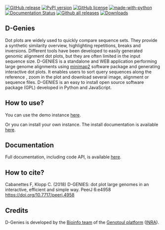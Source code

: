 [![GitHub release](https://img.shields.io/github/release/genotoul-bioinfo/dgenies.svg)](https://GitHub.com/genotoul-bioinfo/dgenies/releases/) [![PyPI version](https://badge.fury.io/py/dgenies.svg)](https://badge.fury.io/py/dgenies) [![GitHub license](https://img.shields.io/github/license/genotoul-bioinfo/dgenies.svg)](https://github.com/genotoul-bioinfo/dgenies/blob/master/LICENSE.txt)
 [![made-with-python](https://img.shields.io/badge/Made%20with-Python-1f425f.svg)](https://www.python.org/) [![Documentation Status](https://readthedocs.org/projects/dgenies/badge/?version=latest)](http://dgenies.readthedocs.io/?badge=latest) [![Github all releases](https://img.shields.io/github/downloads/genotoul-bioinfo/dgenies/total.svg)](https://GitHub.com/genotoul-bioinfo/dgenies/releases/) [![Downloads](http://pepy.tech/badge/dgenies)](http://pepy.tech/project/dgenies)



D-Genies
--------

Dot plots are widely used to quickly compare sequence sets. They provide a synthetic similarity overview, highlighting repetitions, breaks and inversions. Different tools have been developed to easily generated genomic alignment dot plots, but they are often limited in the input sequence size. D-GENIES is a standalone and WEB application performing large genome alignments using [minimap2](https://github.com/lh3/minimap2) software package and generating interactive dot plots. It enables users to sort query sequences along the reference , zoom in the plot and download several image, alignment or sequence files. D-GENIES is an easy to install open source software package (GPL) developed in Python and JavaScript.

How to use?
-----------

You can use the demo instance [here](http://dgenies.toulouse.inra.fr).

Or you can install your own instance. The install documentation is available [here](http://dgenies.toulouse.inra.fr/install).

Documentation
-------------

Full documentation, including code API, is available [here](https://dgenies.readthedocs.io/en/latest/index.html).

How to cite?
------------

Cabanettes F, Klopp C. (2018) D-GENIES: dot plot large genomes in an interactive, efficient and simple way. PeerJ 6:e4958 https://doi.org/10.7717/peerj.4958

Credits
-------

D-Genies is developed by the [Bioinfo team](http://bioinfo.genotoul.fr/index.php/about-us/) of the [Genotoul platform](http://www.genotoul.fr/) ([INRA](http://www.inra.fr/)).